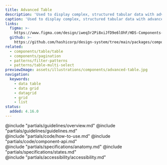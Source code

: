 ```yaml
---
title: Advanced Table
description: 'Used to display complex, structured tabular data with advanced features.'
caption: 'Used to display complex, structured tabular data with advanced features.'
links:
  figma: >-
    https://www.figma.com/design/iweq3r2Pi8xiJfD9e6lOhF/HDS-Components-v2.0?node-id=67216-35163&t=w8xQlWxzH7bwXLe2-1
  github: >-
    https://github.com/hashicorp/design-system/tree/main/packages/components/src/components/hds/advanced-table
related:
  - components/table/table
  - components/pagination
  - patterns/filter-patterns
  - patterns/table-multi-select
previewImage: assets/illustrations/components/advanced-table.jpg
navigation:
  keywords: 
    - data table
    - data grid
    - datagrid
    - grid
    - list
status:
  added: 4.16.0
---
```


<section data-tab="Guidelines">
  @include "partials/guidelines/overview.md"
  @include "partials/guidelines/guidelines.md"
</section>

<section data-tab="Code">
  @include "partials/code/how-to-use.md"
  @include "partials/code/component-api.md"
</section>

<section data-tab="Specifications">
  @include "partials/specifications/anatomy.md"
  @include "partials/specifications/states.md"
</section>

<section data-tab="Accessibility">
  @include "partials/accessibility/accessibility.md"
</section>
